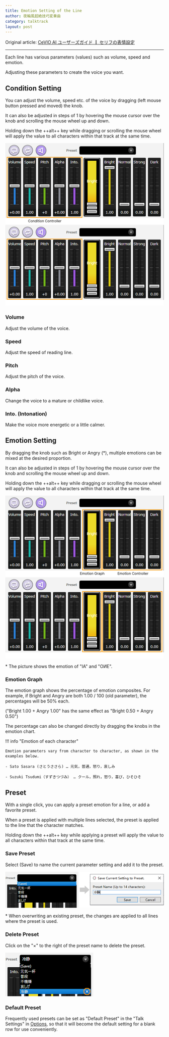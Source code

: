```yaml
---
title: Emotion Setting of the Line
author: 夜輪風超絶技巧変奏曲
category: talktrack
layout: post
---
```

Original article: [CeVIO AI ユーザーズガイド ┃ セリフの表情設定](https://cevio.jp/guide/cevio_ai/talktrack/talk_05/)

---

Each line has various parameters (values) such as volume, speed and emotion.

Adjusting these parameters to create the voice you want.

## Condition Setting

You can adjust the volume, speed etc. of the voice by dragging (left mouse button pressed and moved) the knob.

It can also be adjusted in steps of 1 by hovering the mouse cursor over the knob and scrolling the mouse wheel up and down.

Holding down the ++alt++ key while dragging or scrolling the mouse wheel will apply the value to all characters within that track at the same time.

![condition controller](images/talk_05_1.png#only-light)
![condition controller](images/talk_05_1_dark.png#only-dark)

### Volume

Adjust the volume of the voice.

### Speed

Adjust the speed of reading line.

### Pitch

Adjust the pitch of the voice.

### Alpha

Change the voice to a mature or childlike voice.

### Into. (Intonation)

Make the voice more energetic or a little calmer.

## Emotion Setting

By dragging the knob such as Bright or Angry (*), multiple emotions can be mixed at the desired proportion.

It can also be adjusted in steps of 1 by hovering the mouse cursor over the knob and scrolling the mouse wheel up and down.

Holding down the ++alt++ key while dragging or scrolling the mouse wheel will apply the value to all characters within that track at the same time.

![emotion controller](images/talk_05_2.png#only-light)
![emotion controller](images/talk_05_2_dark.png#only-dark)

\* The picture shows the emotion of "IA" and "OИE".

### Emotion Graph

The emotion graph shows the percentage of emotion composites. For example, if Bright and Angry are both 1.00 / 100 (old parameter), the percentages will be 50% each.

("Bright 1.00 + Angry 1.00" has the same effect as "Bright 0.50 + Angry 0.50")

The percentage can also be changed directly by dragging the knobs in the emotion chart.

!!! info "Emotion of each character"
    
    Emotion parameters vary from character to character, as shown in the examples below.

    - Sato Sasara (さとうささら) … 元気，普通，怒り，哀しみ

    - Suzuki Tsudumi（すずきつづみ） … クール，照れ，怒り，喜び，ひそひそ

## Preset

With a single click, you can apply a preset emotion for a line, or add a favorite preset.

When a preset is applied with multiple lines selected, the preset is applied to the line that the character matches.

Holding down the ++alt++ key while applying a preset will apply the value to all characters within that track at the same time.

### Save Preset

Select (Save) to name the current parameter setting and add it to the preset.

![save preset](images/talk_05_3.png)

\* When overwriting an existing preset, the changes are applied to all lines where the preset is used.

### Delete Preset

Click on the "×" to the right of the preset name to delete the preset.

![delete preset](images/talk_05_4.png)

### Default Preset

Frequently used presets can be set as "Default Preset" in the "Talk Settings" in [Options](../option/index.md), so that it will become the default setting for a blank row for use conveniently.
